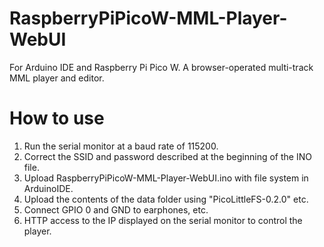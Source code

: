 # RaspberryPiPicoW-MML-Player-WebUI
For Arduino IDE and Raspberry Pi Pico W. A browser-operated multi-track MML player and editor.
# How to use
1. Run the serial monitor at a baud rate of 115200.
2. Correct the SSID and password described at the beginning of the INO file.
3. Upload RaspberryPiPicoW-MML-Player-WebUI.ino with file system in ArduinoIDE.
4. Upload the contents of the data folder using "PicoLittleFS-0.2.0" etc.
5. Connect GPIO 0 and GND to earphones, etc.
6. HTTP access to the IP displayed on the serial monitor to control the player.

